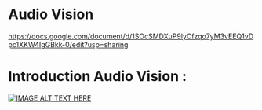# Audio Vision

https://docs.google.com/document/d/1SOcSMDXuP9lyCfzqo7yM3vEEQ1vDpc1XKW4IgGBkk-0/edit?usp=sharing



# Introduction Audio Vision : 
[![IMAGE ALT TEXT HERE]()](https://www.linkedin.com/posts/abdulmannansaipi_capstoneproject-presidentuniversity-innovation-activity-7232926344815206400-565k?utm_source=share&utm_medium=member_desktop)
